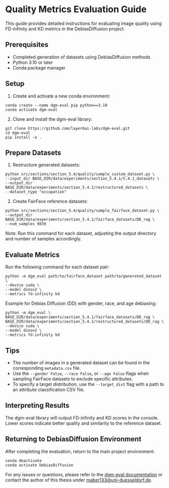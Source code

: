 # Quality Metrics Evaluation Guide

This guide provides detailed instructions for evaluating image quality using FD-infinity and KD metrics in the DebiasDiffusion project.

## Prerequisites

- Completed generation of datasets using DebiasDiffusion methods
- Python 3.10 or later
- Conda package manager

## Setup

1. Create and activate a new conda environment:
  ```
  conda create --name dgm-eval pip python==3.10
  conda activate dgm-eval
  ```

2. Clone and install the dgm-eval library:
```
git clone https://github.com/layer6ai-labs/dgm-eval.git
cd dgm-eval
pip install -e .
```

## Prepare Datasets

1. Restructure generated datasets:
  ```
  python src/sections/section_5.4/quality/sample_custom_dataset.py \
  --input_dir BASE_DIR/data/experiments/section_5.4.1/5.4.1_datasets \ 
  --output_dir BASE_DIR/data/experiments/section_5.4.1/restructured_datasets \
  --dataset_type "occupation"
  ```

2. Create FairFace reference datasets:
  ```
  python src/sections/section_5.4/quality/sample_fairface_dataset.py \
  --output_dir BASE_DIR/data/experiments/section_5.4.1/fairface_datasets/DD_rag \
  --num_samples 9839
  ```

Note: Run this command for each dataset, adjusting the output directory and number of samples accordingly.

## Evaluate Metrics

Run the following command for each dataset pair:
  ```
  python -m dgm_eval path/to/fairface_dataset path/to/generated_dataset \
  --device cuda \
  --model dinov2 \
  --metrics fd-infinity kd
  ```

Example for Debias Diffusion (DD) with gender, race, and age debiasing:
```
python -m dgm_eval \
BASE_DIR/data/experiments/section_5.4.1/fairface_datasets/DD_rag \
BASE_DIR/data/experiments/section_5.4.1/restructured_datasets/DD_rag \ 
--device cuda \
--model dinov2 \
--metrics fd-infinity kd
```

## Tips

- The number of images in a generated dataset can be found in the corresponding `metadata.csv` file.
- Use the `--gender False`, `--race False`, or `--age False` flags when sampling FairFace datasets to exclude specific attributes.
- To specify a target distribution, use the `--target_dist` flag with a path to an attribute classification CSV file.

## Interpreting Results

The dgm-eval library will output FD-infinity and KD scores in the console. Lower scores indicate better quality and similarity to the reference dataset.

## Returning to DebiasDiffusion Environment

After completing the evaluation, return to the main project environment:
```
conda deactivate
conda activate DebiasDiffusion
```

For any issues or questions, please refer to the [dgm-eval documentation](https://github.com/layer6ai-labs/dgm-eval) or contact the author of this thesis under [maber133@uni-duesseldorf.de](maber133@uni-duesseldorf.de).